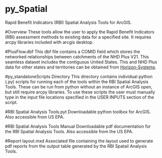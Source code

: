 # py_Spatial
Rapid Benefit Indicators (RBI) Spatial Analysis Tools for ArcGIS.

#Overview
These tools allow the user to apply the Rapid Benefit Indicators (RBI) assessment methods to existing data for a specified site. It requires arcpy libraries included with arcgis desktop.

#PlusFlow.dbf
This dbf file contains a COMID field which stores the networked relationships between catchments of the NHD Plus V21. This seamless dataset includes the contiguous United States. This and NHD Plus data for other states and territories can be obtained from [Horizon-Systems](http://www.horizon-systems.com/NHDPlus/index.php).

#py_standaloneScripts Directory
This directory contains individual python (.py) scripts for running each of the tools within the RBI Spatial Analysis Tools. These can be run from python without an instance of ArcGIS open, but still require arcpy libraries. To use these scripts the user must manually type in the input file locations specified in the USER INPUTS section of the script.

#RBI Spatial Analysis Tools.pyt
Downloadable python toolbox for ArcGIS. Also accessible from US EPA.

#RBI Spatial Analysis Tools Manual
Downloadable pdf documentation for the RBI Spatial Analysis Tools. Also accessible from the US EPA.

#Report layout.mxd
Associated file containing the layout used to generate pdf reports from the output table generated by the RBI Spatail Analysis Tools.

